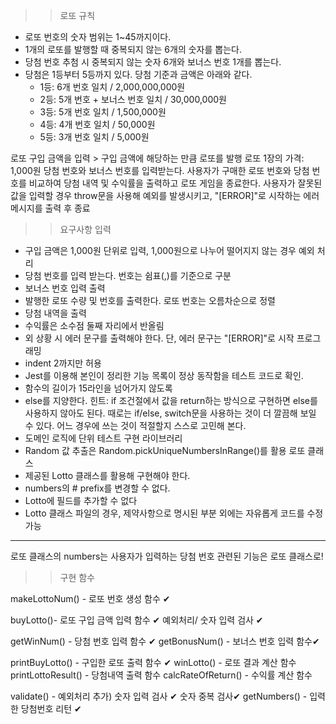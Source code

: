 >>로또 규칙
- 로또 번호의 숫자 범위는 1~45까지이다.
- 1개의 로또를 발행할 때 중복되지 않는 6개의 숫자를 뽑는다.
- 당첨 번호 추첨 시 중복되지 않는 숫자 6개와 보너스 번호 1개를 뽑는다.
- 당첨은 1등부터 5등까지 있다. 당첨 기준과 금액은 아래와 같다.
    - 1등: 6개 번호 일치 / 2,000,000,000원
    - 2등: 5개 번호 + 보너스 번호 일치 / 30,000,000원
    - 3등: 5개 번호 일치 / 1,500,000원
    - 4등: 4개 번호 일치 / 50,000원
    - 5등: 3개 번호 일치 / 5,000원

로또 구입 금액을 입력 > 구입 금액에 해당하는 만큼 로또를 발행
로또 1장의 가격: 1,000원
당첨 번호와 보너스 번호를 입력받는다.
사용자가 구매한 로또 번호와 당첨 번호를 비교하여 당첨 내역 및 수익률을 출력하고 로또 게임을 종료한다.
사용자가 잘못된 값을 입력할 경우 throw문을 사용해 예외를 발생시키고, "[ERROR]"로 시작하는 에러 메시지를 출력 후 종료

>> 요구사항
입력
- 구입 금액은 1,000원 단위로 입력, 1,000원으로 나누어 떨어지지 않는 경우 예외 처리
- 당첨 번호를 입력 받는다. 번호는 쉼표(,)를 기준으로 구분
- 보너스 번호 입력
출력
- 발행한 로또 수량 및 번호를 출력한다. 로또 번호는 오름차순으로 정렬
- 당첨 내역을 출력
- 수익률은 소수점 둘째 자리에서 반올림
- 외 상황 시 에러 문구를 출력해야 한다. 단, 에러 문구는 "[ERROR]"로 시작
프로그래밍
- indent 2까지만 허용
- Jest를 이용해 본인이 정리한 기능 목록이 정상 동작함을 테스트 코드로 확인.
- 함수의 길이가 15라인을 넘어가지 않도록
- else를 지양한다.
    힌트: if 조건절에서 값을 return하는 방식으로 구현하면 else를 사용하지 않아도 된다.
        때로는 if/else, switch문을 사용하는 것이 더 깔끔해 보일 수 있다. 어느 경우에 쓰는 것이 적절할지 스스로 고민해 본다.
- 도메인 로직에 단위 테스트 구현
라이브러리
- Random 값 추출은 Random.pickUniqueNumbersInRange()를 활용
로또 클래스
- 제공된 Lotto 클래스를 활용해 구현해야 한다.
- numbers의 # prefix를 변경할 수 없다.
- Lotto에 필드를 추가할 수 없다
- Lotto 클래스 파일의 경우, 제약사항으로 명시된 부분 외에는 자유롭게 코드를 수정가능

---------------------------------------------------------------------------------
로또 클래스의 numbers는 사용자가 입력하는 당첨 번호
관련된 기능은 로또 클래스로!

>>구현 함수
<App>
makeLottoNum() - 로또 번호 생성 함수 ✔

buyLotto()- 로또 구입 금액 입력 함수 ✔
            예외처리/ 숫자 입력 검사 ✔

getWinNum() - 당첨 번호 입력 함수 ✔
getBonusNum() - 보너스 번호 입력 함수✔

printBuyLotto() - 구입한 로또 출력 함수 ✔
winLotto() - 로또 결과 계산 함수
printLottoResult() - 당첨내역 출력 함수
calcRateOfReturn() - 수익률 계산 함수

<Lotto>
validate() - 예외처리 추가) 숫자 입력 검사 ✔
                           숫자 중복 검사✔
getNumbers() - 입력한 당첨번호 리턴 ✔